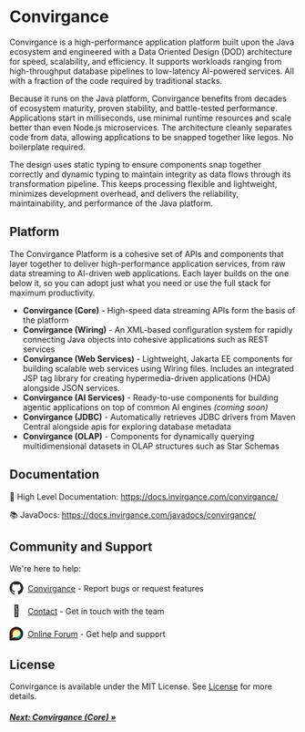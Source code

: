 # Convirgance

Convirgance is a high-performance application platform built upon the Java ecosystem 
and engineered with a Data Oriented Design (DOD) architecture for speed, scalability, 
and efficiency. It supports workloads ranging from high-throughput database pipelines 
to low-latency AI-powered services. All with a fraction of the code required by 
traditional stacks.

Because it runs on the Java platform, Convirgance benefits from decades of ecosystem
maturity, proven stability, and battle-tested performance. Applications start in 
milliseconds, use minimal runtime resources and scale better than even Node.js 
microservices. The architecture cleanly separates code from data, allowing 
applications to be snapped together like legos. No boilerplate required.

The design uses static typing to ensure components snap together correctly
and dynamic typing to maintain integrity as data flows through its transformation 
pipeline. This keeps processing flexible and lightweight, minimizes development 
overhead, and delivers the reliability, maintainability, and performance of the 
Java platform.

## Platform

The Convirgance Platform is a cohesive set of APIs and components that layer together to 
deliver high-performance application services, from raw data streaming to AI-driven web 
applications. Each layer builds on the one below it, so you can adopt just what you need 
or use the full stack for maximum productivity.

- **Convirgance (Core)** - High-speed data streaming APIs form the basis of the platform
- **Convirgance (Wiring)** - An XML-based configuration system for rapidly connecting Java objects into cohesive applications such as REST services 
- **Convirgance (Web Services)** - Lightweight, Jakarta EE components for building scalable web services using Wiring files. Includes an integrated JSP tag library for creating hypermedia-driven applications (HDA) alongside JSON services.
- **Convirgance (AI Services)** - Ready-to-use components for building agentic applications on top of common AI engines *(coming soon)*
- **Convirgance (JDBC)** - Automatically retrieves JDBC drivers from Maven Central alongside apis for exploring database metadata
- **Convirgance (OLAP)** - Components for dynamically querying multidimensional datasets in OLAP structures such as Star Schemas


## Documentation

📑 High Level Documentation: https://docs.invirgance.com/convirgance/

📚 JavaDocs: https://docs.invirgance.com/javadocs/convirgance/

## Community and Support

We're here to help:

<div style="display: flex; align-items: center; gap: 8px; margin-bottom: 16px">
 <img src="./images/github.png" width="24" height="24" style="display: flex; align-items: center; justify-content: center;">
 <div>
     <a target="_blank" href="https://github.com/InvirganceOpenSource/convirgance">Convirgance</a>
     <span>- Report bugs or request features</span>
 </div>
</div>

<div style="display: flex; align-items: center; gap: 8px; margin-bottom: 16px">
  <span style="display: flex; align-items: center; justify-content: center;font-size:20px; width: 24px; height: 24px">📑</span>
  <div>
    <a href="./#/contact.md">Contact</a>
    <span>- Get in touch with the team</span>
  </div>
</div>

<div style="display: flex; align-items: center; gap: 8px; margin-bottom: 16px">
  <img src="./images/discourse.png" width="24" height="24" style="display: flex; align-items: center; justify-content: center;">
  <div>
    <a target="_blank" href="https://discuss.convirgance.com">Online Forum</a>
    <span>- Get help and support</span>
  </div>
</div>

## License

Convirgance is available under the MIT License. See [License](https://raw.githubusercontent.com/InvirganceOpenSource/convirgance/refs/heads/main/LICENSE.md) for more details.


<div class="sections-prev-next">

##### [Next: Convirgance (Core) &raquo;](core.md)

</div>

